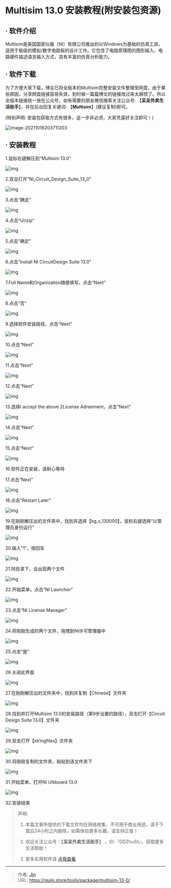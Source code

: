 # Multisim 13.0 安装教程(附安装包资源)


## · 软件介绍
Multisim是美国国家仪器（NI）有限公司推出的以Windows为基础的仿真工具，适用于板级的模拟/数字电路板的设计工作。它包含了电路原理图的图形输入、电路硬件描述语言输入方式，具有丰富的仿真分析能力。

## · 软件下载
为了方便大家下载，博主已将全版本的Multisim完整安装文件整理至网盘，由于某些原因，分享网盘链接容易失效，到时候一篇篇博文的链接改过来太麻烦了。所以全版本链接统一放在公众号，如有需要的朋友微信搜索关注公众号: 【**呆呆外卖生活助手**】，并在后台回复关键词: 【**Multisim**】(建议复制)即可。

(特别声明: 安装包获取方式有很多，这一步非必须，大家凭喜好关注即可！)

![image-20211016203711203](https://img.gujin.store/img/image-20211016203711203.png)

## · 安装教程

1.鼠标右键解压到“Multisim 13.0”

![img](https://img.gujin.store/img/v2-c873a5bd41bdb4a7e147d0be37cd5138_720w.png)



2.双击打开“NI_Circuit_Design_Suite_13_0”

![img](https://img.gujin.store/img/v2-7551c24306b59d649b386dba1ebf6665_720w.png)

3.点击“确定”

![img](https://img.gujin.store/img/v2-8c145f851f7081893557c2a630b82d81_720w.png)



4.点击“Unzip”

![img](https://img.gujin.store/img/v2-356bfc881df3a92ac7609abe2ae31bf1_720w.png)



5.点击“确定”

![img](https://img.gujin.store/img/v2-9f5d9142eea4b4e02d11b2de7f3946ac_720w.png)



6.点击“Install NI CircuitDesign Suite 13.0”

![img](https://img.gujin.store/img/v2-644316f2e49709a310a78f9695ccdd2b_720w.png)

7.Full Name和Organization随便填写，点击“Next”

![img](https://img.gujin.store/img/v2-75cef27d7d1d42c3284148264dbee930_720w.png)

8.点击“否”

![img](https://img.gujin.store/img/v2-6adf009db07e51dad20c802711bea132_720w.png)

9.选择软件安装路径，点击“Next”

![img](https://img.gujin.store/img/v2-16c92884d0fd5979bc6a11a3fcccceaa_720w.png)

10.点击“Next”

![img](https://img.gujin.store/img/v2-e02c347ca35d4c087b65d2085c91c2b8_720w.png)

11.点击“Next”

![img](https://img.gujin.store/img/v2-c919f7a2828b60bd4b72eb51b4fc36b8_720w.png)

12.点击“Next”

![img](https://img.gujin.store/img/v2-7717441d13ac06c74fdc6c69ca70cb90_720w.png)

13.选择I accept the above 2License Adreement，点击“Next”

![img](https://img.gujin.store/img/v2-7c8c8be52ad9a899de7986bc49a0feba_720w.png)

14.点击“Next”

![img](https://img.gujin.store/img/v2-ae0ab64f9f548392b70adee303e4bcfb_720w.png)

15.点击“Next”

![img](https://img.gujin.store/img/v2-6e7b8bf6772b59a8e35c8d6d248c3c74_720w.png)

16.软件正在安装，请耐心等待

17.点击“Next”

![img](https://img.gujin.store/img/v2-66e074f7fd545b7824c38ce17feeccb1_720w.png)

18.点击“Restart Later”

![img](https://img.gujin.store/img/v2-ef93d404fd79ff6059ca0258591cdb56_720w.png)

19.在刚刚解压出的文件夹中，找到并选择【kg_v_130000】，鼠标右键选择“以管理员身份运行”

![img](https://img.gujin.store/img/v2-3861754baef2f2f2c239bce7e35a35d0_720w.png)

20.输入“1”，按回车

![img](https://img.gujin.store/img/v2-e720ff8e7367ac0ed72f2a5df66331f4_720w.png)

21.同目录下，会出现两个文件

![img](https://img.gujin.store/img/v2-1b23f819c36f936c79b3c0aa3026b5e7_720w.png)

22.开始菜单，点击“NI Launcher”

![img](https://img.gujin.store/img/v2-ee93b1b4624b66c8defee71a58040db8_720w.png)

23.点击“NI License Manager”

![img](https://img.gujin.store/img/v2-34d6df0eddcfedf194d9f1325e843fa7_720w.png)

24.将刚刚生成的两个文件，拖拽到NI许可管理器中

![img](https://img.gujin.store/img/v2-eea33fd1588ff6a2fbdbdd4f1abadb64_720w.png)

25.点击“是”

![img](https://img.gujin.store/img/v2-db5dcf97b17b7e46e155a0da537236fb_720w.png)

26.关闭此界面

![img](https://img.gujin.store/img/v2-465b211805bdd3c123e9026a45fb57e0_720w.png)

27.在刚刚解压出的文件夹中，找到并复制【Chinese】文件夹

![img](https://img.gujin.store/img/v2-86c1c10e95d817860637609a681c798b_720w.png)

28.找到并打开Multisim 13.0的安装路径（第9步设置的路径），双击打开【Circuit Design Suite 13.0】文件夹

![img](https://img.gujin.store/img/v2-c436e808a1cef4353efcb7bbb633fe98_720w.png)

29.双击打开【stringfiles】文件夹

![img](https://img.gujin.store/img/v2-9b64885f16aa06db3c99e5b773589915_720w.png)

30.将刚刚复制的文件夹，粘贴到该文件夹下

![img](https://img.gujin.store/img/v2-56c63b11d98cb3387ccc2c13d8d627a7_720w.png)

31.开始菜单，打开NI Ultiboard 13.0

![img](https://img.gujin.store/img/v2-aa3022cfd9b0177a037a5d393f7fa812_720w.png)

32.安装结束




> 声明: 
>
> 1. 本篇文章所提供的下载文件均在网络收集，不可用于商业用途，请于下载后24小时之内删除，如需体验更多乐趣，请支持正版！
>
> 2. 欢迎关注公众号：【**呆呆外卖生活助手**】 ，ID:『DDZhuSh』，获取更多生活帮助！
>
> 3. 更多实用软件请  [点我查看](/tools)

---

> 作者: [Jin](https://img.gujin.store/img/favicon.ico)  
> URL: https://gujin.store/tools/package/multisim-13-0/  

